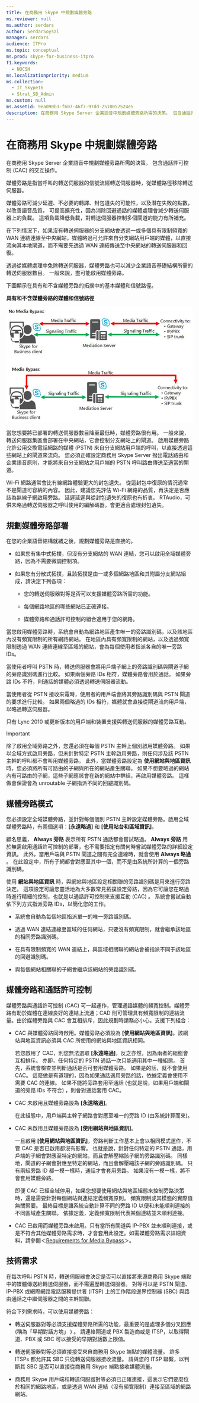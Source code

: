```yaml
---
title: 在商務用 Skype 中規劃媒體旁路
ms.reviewer: null
ms.author: serdars
author: SerdarSoysal
manager: serdars
audience: ITPro
ms.topic: conceptual
ms.prod: skype-for-business-itpro
f1.keywords:
  - NOCSH
ms.localizationpriority: medium
ms.collection:
  - IT_Skype16
  - Strat_SB_Admin
ms.custom: null
ms.assetid: 9ea090b3-f607-46f7-97dd-2510052524e5
description: 在商務用 Skype Server 企業語音中規劃媒體旁路所需的決策。 包含通話許可控制 (CAC) 的交互操作。
---
```


# <a name="plan-for-media-bypass-in-skype-for-business"></a>在商務用 Skype 中規劃媒體旁路

在商務用 Skype Server 企業語音中規劃媒體旁路所需的決策。 包含通話許可控制 (CAC) 的交互操作。

媒體旁路是指當呼叫的轉送伺服器的信號流經轉送伺服器時，從媒體路徑移除轉送伺服器。

媒體旁路可減少延遲、不必要的轉譯、封包遺失的可能性，以及潛在失敗的點數，以改善語音品質。 可提高擴充性，因為消除回避通話的媒體處理會減少轉送伺服器上的負載。 這項負載降低負載，對轉送伺服器控制多個閘道的能力有所補充。

 在下列情況下，如果沒有轉送伺服器的分支網站會透過一或多個具有限制頻寬的 WAN 連結連線至中央網站，媒體略過可允許來自分支網站用戶端的媒體，以直接流向其本地閘道，而不需要先透過 WAN 連結傳送至中央網站的轉送伺服器和回復。

透過從媒體處理中免除轉送伺服器，媒體旁路也可以減少企業語音基礎結構所需的轉送伺服器數目。 一般來說，盡可能啟用媒體旁路。

下圖顯示在具有和不含媒體旁路的拓撲中的基本媒體和信號路徑。

**具有和不含媒體旁路的媒體和信號路徑**

![語音 CAC 媒體旁路連接強制執行。](../../media/Plan_CS_VoiceCAC_enforcementofconnectionstoPSTN.jpg)

當您想要將已部署的轉送伺服器數目降至最低時，媒體旁路很有用。 一般來說，轉送伺服器集區會部署在中央網站，它會控制分支網站上的閘道。 啟用媒體旁路允許公用交換電話網路的媒體 (PSTN) 來自分支網站用戶端的呼叫，以直接透過這些網站上的閘道來流向。 您必須正確設定商務用 Skype Server 撥出電話路由和企業語音原則，才能將來自分支網站之用戶端的 PSTN 呼叫路由傳送至適當的閘道。

Wi-Fi 網路通常會比有線網路體驗更大的封包遺失。 從這封包中復原的情況通常不是閘道可容納的內容。 因此，建議您先評估 Wi-Fi 網路的品質，再決定是否應該為無線子網啟用旁路。 延遲延遲與從封包遺失的復原也有折衷。 RTAudio，可供未略過轉送伺服器之呼叫使用的編解碼器，會更適合處理封包遺失。

## <a name="planning-your-media-bypass-deployment"></a>規劃媒體旁路部署

在您的企業語音結構就緒之後，規劃媒體旁路是直接的。

- 如果您有集中式拓撲，但沒有分支網站的 WAN 連結，您可以啟用全域媒體旁路，因為不需要微調控制項。

- 如果您有分散式拓撲，且該拓撲是由一或多個網路地區和其附屬分支網站組成，請決定下列各項：

  - 您的轉送伺服器對等是否可以支援媒體旁路所需的功能。

  - 每個網路地區的哪些網站已正確連接。

  - 媒體旁路和通話許可控制的組合適用于您的網路。

當您啟用媒體旁路時，系統會自動為網路地區產生唯一的旁路識別碼，以及該地區內沒有頻寬限制的所有網路網站。 在地區內具有頻寬限制的網站，以及透過頻寬限制透過 WAN 連結連線至區域的網站，會為每個使用者指派各自的唯一旁路 IDs。

當使用者呼叫 PSTN 時，轉送伺服器會將用戶端子網上的旁路識別碼與閘道子網的旁路識別碼進行比較。 如果兩個旁路 IDs 相符，媒體旁路會用於通話。 如果旁路 IDs 不符，則通話的媒體必須透過轉送伺服器流動。

當使用者從 PSTN 接收來電時，使用者的用戶端會將其旁路識別碼與 PSTN 閘道的要求進行比較。 如果兩個略過的 IDs 相符，媒體就會直接從閘道流向用戶端，以略過轉送伺服器。

只有 Lync 2010 或更新版本的用戶端和裝置支援與轉送伺服器的媒體旁路互動。

> [!IMPORTANT]
> 除了啟用全域旁路之外，您還必須在每個 PSTN 主幹上個別啟用媒體旁路。 如果以全域方式啟用旁路，但未針對特定 PSTN 主幹啟用旁路，則任何涉及該 PSTN 主幹的呼叫都不會叫用媒體旁路。 此外，當媒體旁路設定為 **使用網站與地區資訊** 時，您必須將所有可路由的子網與所在的網站產生關聯。 如果不想要略過的網站內有可路由的子網，這些子網應該會在新的網站中群組，再啟用媒體旁路。 這樣做會保證會為 unroutable 子網指派不同的回避識別碼。

## <a name="media-bypass-modes"></a>媒體旁路模式

您必須設定全域媒體旁路，並針對每個個別 PSTN 主幹設定媒體旁路。啟用全域媒體旁路時，有兩個選項：**[永遠略過]** 和 **[使用站台和區域資訊]**。

顧名思義， **Always 旁路** 表示所有 PSTN 通話都會嘗試略過。 **Always 旁路** 用於無需啟用通話許可控制的部署，也不需要指定有關何時嘗試媒體旁路的詳細設定資訊。 此外，當用戶端與 PSTN 閘道之間有完全連線時，就會使用 **Always 略過** 。 在此設定中，所有子網都會對應至其中一個，而不是由系統所計算的一個旁路識別碼。

使用 **網站與地區資訊** 時，與網站與地區設定相關聯的旁路識別碼是用來進行旁路決定。 這項設定可讓您靈活地為大多數常見拓撲設定旁路，因為它可讓您在略過時進行精細的控制，也就是以通話許可控制來支援互動 (CAC) 。 系統會嘗試自動依下列方式指派旁路 IDs，以簡化您的工作。

- 系統會自動為每個地區指派單一的唯一旁路識別碼。

- 透過 WAN 連結連線至區域的任何網站，只要沒有頻寬限制，就會繼承該地區的相同旁路識別碼。

- 在具有限制頻寬的 WAN 連結上，與區域相關聯的網站會被指派不同于該地區的回避識別碼。

- 與每個網站相關聯的子網會繼承該網站的旁路識別碼。

## <a name="media-bypass-and-call-admission-control"></a>媒體旁路和通話許可控制

媒體旁路與通話許可控制 (CAC) 可一起運作，管理通話媒體的頻寬控制。媒體旁路有助於媒體在連線良好的連結上流通；CAD 則可管理具有頻寬限制的連結流量。由於媒體旁路與 CAC 會互相排斥，因此規劃時請務必小心。支援下列組合：

- CAC 與媒體旁路同時啟用。媒體旁路必須設為 **[使用網站與地區資訊]**。該網站與地區資訊必須與 CAC 所使用的網站與地區資訊相同。

    若您啟用了 CAC，則您無法選取 **[永遠略過]**，反之亦然，因為兩者的組態會互相排斥。 亦即，任何特定的 PSTN 通話一次只能適用其中一種組態。 首先，系統會檢查並判斷通話是否可套用媒體旁路。 如果是的話，就不會使用 CAC。 這麼做是有道理的，因為如果通話適用旁路的話，依據定義會使用不需要 CAC 的連線。 如果不能將旁路套用至通話 (也就是說，如果用戶端和閘道的旁路 IDs 不符合) ，則會對通話套用 CAC。

- CAC 未啟用且媒體旁路設為 **[永遠略過]**。

    在此組態中，用戶端與主幹子網路會對應至唯一的旁路 ID (由系統計算而來)。

- CAC 未啟用且媒體旁路設為 **[使用網站與地區資訊]**。

    一旦啟用 **[使用網站與地區資訊]**，旁路判斷工作基本上會以相同模式運作，不管 CAC 是否已啟用都沒有影響。 也就是說，針對任何特定的 PSTN 通話，用戶端的子網會對應至特定的網站，而且會解壓縮該子網的旁路識別碼。 同樣地，閘道的子網會對應至特定的網站，而且會解壓縮該子網的旁路識別碼。 只有兩組旁路 ID 都一模一樣時，通話才會套用旁路。 如果沒有一模一樣，將不會套用媒體旁路。

    即便 CAC 已經全域停用，如果您想要使用網站與地區組態來控制旁路決策時，還是需要針對每個網站與連結定義頻寬原則。 頻寬限制或其模態的實際值無關緊要。 最終目標是讓系統自動計算不同的旁路 ID 以便和未能順利連接的不同區域產生關聯。 依據定義，定義頻寬限制代表某個連結並未順利連接。

- CAC 已啟用而媒體旁路未啟用。只有當所有閘道與 IP-PBX 並未順利連接，或是不符合其他媒體旁路需求時，才會套用此設定。如需媒體旁路需求詳細資料，請參閱＜[Requirements for Media Bypass](/previous-versions/office/lync-server-2013/lync-server-2013-technical-requirements-for-media-bypass)＞。

## <a name="technical-requirements"></a>技術需求

在每次呼叫 PSTN 時，轉送伺服器會決定是否可以直接將來源商務用 Skype 端點中的媒體傳送給轉送伺服器，而不需遍歷轉送伺服器。 對等可以是 PSTN 閘道、IP-PBX 或網際網路電話服務提供者 (ITSP) 上的工作階段邊界控制器 (SBC) 與路由通話之中繼伺服器之間的主幹關聯。

符合下列需求時，可以使用媒體旁路：

- 轉送伺服器對等必須支援媒體旁路所需的功能，最重要的是處理多個分叉回應 (稱為「早期對話方塊」 ) 。 請連絡閘道或 PBX 製造商或是 ITSP，以取得閘道、PBX 或 SBC 可以接受的早期對話數上限值。

- 轉送伺服器對等必須直接接受來自商務用 Skype 端點的媒體流量。 許多 ITSPs 都允許其 SBC 只從轉送伺服器接收流量。 請與您的 ITSP 聯繫，以判斷其 SBC 是否可以直接從商務用 Skype 端點接收媒體流量。

- 商務用 Skype 用戶端和轉送伺服器對等必須已正確連接，這表示它們要麼位於相同的網路地區，或是透過 WAN 連結（沒有頻寬限制）連接至區域的網路網站。